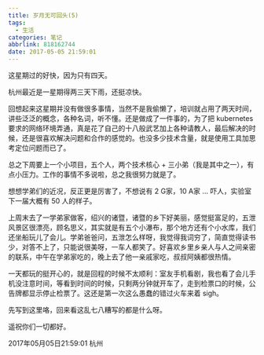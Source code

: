 ```yaml
---
title: 岁月无可回头(5)
tags:
  - 生活
categories: 笔记
abbrlink: 818162744
date: 2017-05-05 21:59:01
---
```


这星期过的好快，因为只有四天。

杭州最近是一星期得两三天下雨，还挺凉快。

回想起来这星期并没有做很多事情，当然不是我偷懒了，培训就占用了两天时间，讲些泛泛的概念，各种名词，听不懂。还是做成了一件事的，为了把 kubernetes 要求的网络环境弄通，真是花了自己的十八般武艺加上各种请教人，最后解决的时候，还是很喜欢解决问题和合作的感觉的。也没多少技术含量，就是使用工具加思考定位问题而已了。

总之下周要上一个小项目，五个人，两个技术核心 + 三小弟（我是其中之一），有点小压力。工作的事情不多说啦，总之我很努力就是了。

想想学弟们的近况，反正更是厉害了，不想说有 2 G家，10 A家 … 吓人，实验室下一届大概有 50 人的样子。

上周末去了一学弟家做客，绍兴的诸暨，诸暨的乡下好美丽，感觉挺富足的，五泄风景区很漂亮，顾名思义，其实就是有五个小瀑布，那个地方还有个小水库，我们还坐船玩儿了会儿。学弟爸爸问，五泄怎么样呀，我觉得我词穷了，简直觉得读书少，对答不上了，只能说很美呀，一车人都笑了。好喜欢乡里乡亲人与人之间亲密的联系，中午在学弟家吃的，晚上去了他一亲戚家吃，叔叔阿姨都很热情。

一天都玩的挺开心的，就是回程的时候不太顺利：室友手机看剧，我也看了会儿手机没注意时间，等看到时间的时候，只剩两分钟就开车了，走到检票口的时候，公告牌都显示停止检票了。这还是第一次这么愚蠢的错过火车来着 sigh。

先写到这里咯，回来看这乱七八糟写的都是什么呀。

遥祝你们一切都好。

2017年05月05日21:59:01 杭州
